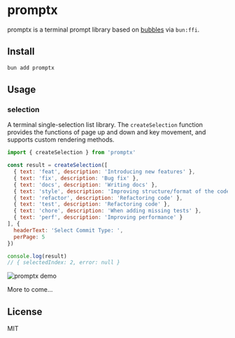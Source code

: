 # promptx

promptx is a terminal prompt library based on [bubbles](https://github.com/mritd/bubbles) via `bun:ffi`.

## Install

```bash
bun add promptx
```

## Usage

### selection

A terminal single-selection list library. The `createSelection` function provides the functions of page up and down and key movement, and supports custom rendering methods.

```js
import { createSelection } from 'promptx'

const result = createSelection([
  { text: 'feat', description: 'Introducing new features' },
  { text: 'fix', description: 'Bug fix' },
  { text: 'docs', description: 'Writing docs' },
  { text: 'style', description: 'Improving structure/format of the code' },
  { text: 'refactor', description: 'Refactoring code' },
  { text: 'test', description: 'Refactoring code' },
  { text: 'chore', description: 'When adding missing tests' },
  { text: 'perf', description: 'Improving performance' }
], {
  headerText: 'Select Commit Type: ',
  perPage: 5
})

console.log(result)
// { selectedIndex: 2, error: null }
```

<img src="https://i.imgur.com/DeTHCdG.gif" alt="promptx demo" />

More to come...

## License

MIT
